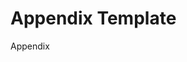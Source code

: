 # Appendix Template

<!-- Usage: Add this file as `appendix.md` or `appendix_A.md`, etc., when supplementary material (e.g., data, tools, questionnaires) is needed. Optional, but required if referenced in the main text. -->

Appendix

<!-- Place supplementary material here. -->

